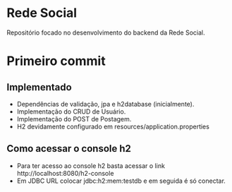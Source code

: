 # Rede Social
Repositório focado no desenvolvimento do backend da Rede Social. 

# Primeiro commit
## Implementado
- Dependências de validação, jpa e h2database (inicialmente).
- Implementação do CRUD de Usuário.
- Implementação do POST de Postagem.
- H2 devidamente configurado em resources/application.properties

## Como acessar o console h2
- Para ter acesso ao console h2 basta acessar o link http://localhost:8080/h2-console
- Em JDBC URL colocar jdbc:h2:mem:testdb e em seguida é só conectar.
